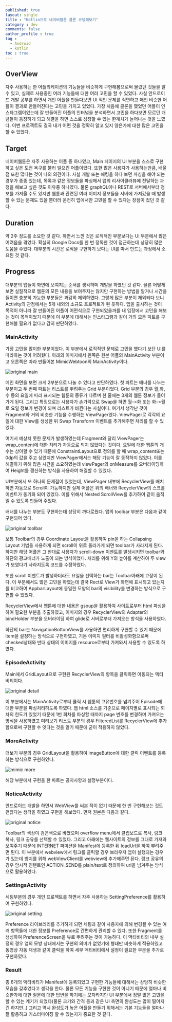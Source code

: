 ```yaml
---
published: true
layout: single
title : "Kotlin으로 네이버웹툰 클론 코딩해보기"
category : dev
comments: false
author_profile : true
tag : 
  - Android
  - kotlin
toc : true
---
```


## OverView

자주 사용하는 한 어플리케이션의 기능들을 비슷하게 구현해봄으로써 몰랐던 것들을 알 수 있고, 실제로 사용중인 여러 기능들에 대한 여러 고민을 할 수 있었다. 사실 안드로이드 개발 공부를 하면서 개인 어플을 만들다보면 UI 적인 문제를 직면하고 매번 비슷한 어플이 결과로 만들어진다는 고민을 가지고 있었다. 가장 처음에 클론을 했었던 어플이 인스타그램이었는데 잘 만들어진 어플의 인터널을 분석하면서 고민을 하다보면 모르던 개념들이 등장하게 되고 해결을 하면 스스로 성장할 수 있는 한계치가 늘어나는 것을 느꼈다. 이번 프로젝트도 결국 내가 어떤 것을 정확히 알고 있지 않은가에 대한 많은 고민을 할 수 있었다.


## Target

네이버웹툰은 자주 사용하는 어플 중 하나였고, Main 페이지의 UI 부분을 스스로 구현하고 싶은 도전 욕구를 불러 일으킨 어플이었다. 또한 많은 사용자가 사용하는만큼, 배울 점 또한 많다는 것이 나의 의견이다. 사실 개발 또는 해킹을 하다 보면 파싱을 해야 되는 경우가 종종 있는데, 목록과 같은 정보들을 파싱해서 앱의 리사이클러뷰에 전달하는 과정을 해보고 싶은 것도 이유중 하나였다. 물론 graphQL이나 REST로 서버에서부터 정보를 가져올 수도 있지만 웹툰과 관련된 여러 이미지 정보들을 서버에 가져갔을 때 발생할 수 있는 문제도 있을 뿐더러 온전히 앱에서만 고민을 할 수 있다는 장점이 컸던 것 같다.

## Duration 

약 2주 정도를 소요한 것 같다. 하면서 느낀 것은 로직적인 부분보다는 UI 부분에서 많은 어려움을 겪었다. 확실히 Google Docs를 한 번 정독한 것이 접근하는데 상당히 많은 도움을 주었다. 대부분의 시간은 로직을 구현하기 보다는 UI를 따서 만드는 과정에서 소요된 것 같다. 

## Progress 

대부분의 앱들이 화면에 보여지는 순서를 생각하며 개발을 하였던 것 같다. 물론 어떻게 보면 실질적으로 웹툰의 모든 내용을 보여주지는 않지만 구현하는 방법을 알거나 시간을 들이면 충분히 가능한 부분들은 과감히 제외하였다. 그렇게 많은 부분이 제외되다 보니 Activity의 관점에서는 5개 내외의 소규모 프로젝트가 된 듯하다. 앱을 출시하는 것이 목적이 아니라 잘 만들어진 어플이 어떤식으로 구현되었을까를 내 입장에서 고민을 해보는 것이 목적이었기 때문에 이 부분에 대해서는 인스타그램과 같이 거의 모든 파트를 구현해볼 필요가 없다고 감히 판단하였다.

### MainActivity

가장 고민을 많이한 부분이었다. 이 부분에서 로직적인 문제로 고민을 했다기 보단 UI를 따라하는 것이 어려웠다. 아래의 이미지에서 왼쪽은 원본 어플의 MainActivity 부분이고 오른쪽은 따라 만들어본 MimicWebtoon의 MainActivity이다.

![original main](https://raw.githubusercontent.com/wizleysw/MimicWebtoon/master/img/combined/combined_menu.png)

메인 화면을 보면 크게 2부분으로 나눌 수 있다고 판단하였다. 첫 파트는 배너를 나누는 부분이고 두 번째 파트는 리스트를 뿌려주는 Grid 부분이었다. Grid 부분의 경우 월,화,수 등의 요일에 따라 표시되는 웹툰의 종류가 다르며 한 줄에는 3개의 웹툰 정보가 들어가게 된다. 그리고 특징으로는 사용자가 손가락으로 Swap을 하면 월->화 또는 화->월로 요일 정보가 변경이 되며 리스트가 바뀐다는 사실이다. 여기서 생각난 것이 Fragment와 거의 비슷한 기능을 수행하는 ViewPager였다. ViewPager로 각각의 요일에 대한 View를 생성한 뒤 Swap Transform 이벤트를 추가해주면 처리를 할 수 있었다. 

여기서 예상치 못한 문제가 발생하였는데 Fragment와 달리 ViewPager는 wrap_content에 대한 처리가 자동으로 되지 않았다는 것이다. 요일에 대한 웹툰의 개수는 상이할 수 있기 때문에 ConstraintLayout으로 정의를 할 때 wrap_content또는 0dp의 값을 주고 싶었지만 ViewPager에서는 해당 기능이 잘 동작하지 않았다. 이를 해결하기 위해 많은 시간을 소요하였는데 viewPager의 onMeasure를 오버라이딩하여 Height를 갱신하는 방식을 사용하여 해결할 수 있었다.

UI부분에서 또 하나의 문제점이 있었는데, ViewPager 내부에 RecyclerView를 배치하면 자동으로 Scroll이 가능하지만 실제 어플은 위의 배너와 RecyclerView의 스크롤 이벤트가 동기화 되어 있었다. 이를 위해서 Nested ScrollView를 추가하여 같이 움직일 수 있도록 만들어 주었다.

배너를 나누는 부분도 구현하는데 상당히 까다로웠다. 앱의 toolbar 부분은 다음과 같이 구현되어 있다.

![original toolbar](https://raw.githubusercontent.com/wizleysw/MimicWebtoon/master/img/combined/combined_detail.png)

보통 Toolbar의 경우 Coordinate Layout을 활용하여 pin을 하는 Collapsing Layout 기법을 사용하게 되면 scroll이 위로 올라가게 되면 toolbar가 사라지게 된다. 하지만 해당 어플은 그 반대로 사용자가 scroll-down 이벤트를 발생시키면 toolbar와 하단의 광고배너가 노출이 되는 방식이었다. 처리를 위해 Y의 높이를 계산하여 두 view가 보였다가 사라지도록 코드를 수정하였다.

또한 scroll 이벤트가 발생하더라도 요일을 선택하는 bar는 Toolbar아래에 고정이 된다. 이 부분에서도 많은 고민을 하였는데 결국 Rect로 View가 화면에 표시되고 있는지를 비교하여 AppbarLayout에 동일한 모양의 bar의 visibility를 변경하는 방식으로 구현할 수 있었다.

RecyclerView에서 웹툰에 대한 내용은 gsoup을 활용하여 사이트로부터 html 파싱을 하여 필요한 부분을 추출하였고, 이미지의 경우 RecyclerView의 Adapter의 bindHolder 부분을 오버라이딩 하여 glide로 서버로부터 가져오는 방식을 사용하였다.

하단의 bar는 NavigationBottomView를 사용하면 편리하게 구현할 수 있기 때문에 item을 설정하는 방식으로 구현하였고, 기본 이미지 필터를 비활성화함으로써 checked상태와 반대 상태의 이미지를 resource로부터 가져와서 사용할 수 있도록 하였다.

### EpisodeActivity

Main에서 GridLayout으로 구현된 RecyclerView의 항목을 클릭하면 이동되는 액티비티이다. 

![original detail](https://raw.githubusercontent.com/wizleysw/MimicWebtoon/master/img/combined/combined_episode.png)

이 부분에서는 MainActivity로부터 클릭 시 웹툰의 고유번호를 넘겨주어 Episode에 대한 부분을 파싱처리하도록 하였다. 웹 html 소스를 기준으로 페이지별로 표시되는 회차의 한도가 있었기 때문에 1번 회차를 파싱할 때까지 page 번호를 변경하며 가져오는 방식을 사용하였고 미리보기 리스트 부분의 경우 FilteredList를 RecyclerView에 추가함으로써 구현할 수 잇다는 것을 알기 때문에 굳이 적용하지 않았다.

### MoreActivity

더보기 부분의 경우 GridLayout을 활용하여 imageButton에 대한 클릭 이벤트를 등록하는 방식으로 구현하였다.

![mimic more](https://raw.githubusercontent.com/wizleysw/MimicWebtoon/master/img/combined/combined_more.png)

해당 부분에서 구현을 한 파트는 공지사항과 설정부분이다.

### NoticeActivity

안드로이드 개발을 하면서 WebView를 써본 적이 없기 때문에 한 번 구현해보는 것도 괜찮다는 생각을 하였고 구현을 해보았다. 먼저 원본은 다음과 같다.

![original notice](https://raw.githubusercontent.com/wizleysw/MimicWebtoon/master/img/combined/combined_webview.png)

Toolbar의 색상이 검은색으로 바꼈으며 overflow menu에서 클립보드로 복사, 링크 복사, 링크 공유를 선택할 수 있었다. 그리고 아래에는 웹사이트의 정보를 그대로 가져와 보여주기 때문에 INTERNET 퍼미션을 Manifest에 등록한 뒤 loadUrl을 하여 뿌려주면 된다. 이 부분에서 webview에서 링크를 클릭할 경우 브라우저 앱이 실행되는 경우가 있는데 방지를 위해 webViewClient를 webview에 추가해주면 된다. 링크 공유의 경우 암시적 인텐트인 ACTION_SEND를 plain/text로 정의하여 url을 넘겨주는 방식으로 활용하였다. 


### SettingsActivity

세팅부분의 경우 개인 프로젝트를 하면서 자주 사용하는 SettingPreference를 활용하여 구현하였다. 

![original setting](https://raw.githubusercontent.com/wizleysw/MimicWebtoon/master/img/combined/combined_setting.png)

Preference 라이브러리를 추가하게 되면 세팅과 같이 사용자에 의해 변경될 수 있는 여러 항목들에 대한 정보를 Preference로 간편하게 관리할 수 있다. 또한 Fragment를 생성하여 PreferenceScreen을 뷰로 뿌려주는 것이 가능하다. 이 액티비티의 내부 설정의 경우 앱의 모방 상태에서는 구현의 의미가 없었기에 형태만 비슷하게 적용하였고 동영상 자동 재생과 같이 클릭을 하여 세부 액티비티에서 설정이 필요한 부분을 추가로 구현하였다.

### Result

총 6개의 액티비티가 Manifest에 등록되었고 구현한 기능들에 대해서는 상당히 비슷한 모습을 갖추었다고 생각을 한다. 물론 모든 기능을 구현한 것이 아니기 때문에 얼마나 비슷한가에 대한 질문에 대한 답변을 하기에는 모자라지만 UI 부분에서 정말 많은 고민을 할 수 있는 계기가 되었다(물론 크기와 간격 등과 같은 UI 측면의 완성도는 많이 떨어지긴 하지만..) 그리고 역시 완성도가 높은 어플을 만들기 위해서는 기본 기능들을 얼마나 잘 활용하고 커스터마이징 할 수 있는지가 중요한 것 같다.


